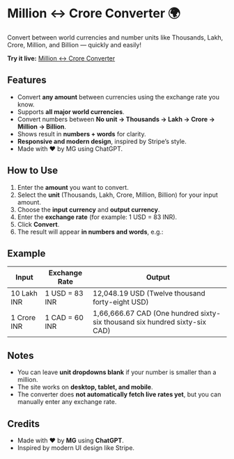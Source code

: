 # Million ↔ Crore Converter 🌍

Convert between world currencies and number units like Thousands, Lakh, Crore, Million, and Billion — quickly and easily!

**Try it live:** [Million ↔ Crore Converter](https://mdgcoder.github.io/million-crore-converter/)

## Features

- Convert **any amount** between currencies using the exchange rate you know.  
- Supports **all major world currencies**.  
- Convert numbers between **No unit → Thousands → Lakh → Crore → Million → Billion**.  
- Shows result in **numbers + words** for clarity.  
- **Responsive and modern design**, inspired by Stripe’s style.  
- Made with ❤️ by MG using ChatGPT.  

## How to Use

1. Enter the **amount** you want to convert.  
2. Select the **unit** (Thousands, Lakh, Crore, Million, Billion) for your input amount.  
3. Choose the **input currency** and **output currency**.  
4. Enter the **exchange rate** (for example: 1 USD = 83 INR).  
5. Click **Convert**.  
6. The result will appear **in numbers and words**, e.g.:  

## Example

| Input | Exchange Rate | Output |
|-------|---------------|--------|
| 10 Lakh INR | 1 USD = 83 INR | 12,048.19 USD (Twelve thousand forty-eight USD) |
| 1 Crore INR | 1 CAD = 60 INR | 1,66,666.67 CAD (One hundred sixty-six thousand six hundred sixty-six CAD) |

## Notes

- You can leave **unit dropdowns blank** if your number is smaller than a million.  
- The site works on **desktop, tablet, and mobile**.  
- The converter does **not automatically fetch live rates yet**, but you can manually enter any exchange rate.  

## Credits

- Made with ❤️ by **MG** using **ChatGPT**.  
- Inspired by modern UI design like Stripe.  


